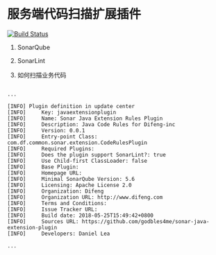 # 服务端代码扫描扩展插件

[![Build Status](https://travis-ci.org/daniellea/sonar-java-extension-plugin.svg?branch=master)](https://travis-ci.org/daniellea/sonar-java-extension-plugin)


1. SonarQube


2. SonarLint


3. 如何扫描业务代码



```

...

[INFO] Plugin definition in update center
[INFO]     Key: javaextensionplugin
[INFO]     Name: Sonar Java Extension Rules Plugin
[INFO]     Description: Java Code Rules for Difeng-inc
[INFO]     Version: 0.0.1
[INFO]     Entry-point Class: com.df.common.sonar.extension.CodeRulesPlugin
[INFO]     Required Plugins: 
[INFO]     Does the plugin support SonarLint?: true
[INFO]     Use Child-first ClassLoader: false
[INFO]     Base Plugin: 
[INFO]     Homepage URL: 
[INFO]     Minimal SonarQube Version: 5.6
[INFO]     Licensing: Apache License 2.0
[INFO]     Organization: Difeng
[INFO]     Organization URL: http://www.difeng.com
[INFO]     Terms and Conditions: 
[INFO]     Issue Tracker URL: 
[INFO]     Build date: 2018-05-25T15:49:42+0800
[INFO]     Sources URL: https://github.com/godbles4me/sonar-java-extension-plugin
[INFO]     Developers: Daniel Lea

...

```